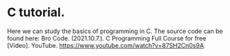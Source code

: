 # C tutorial.
Here we can study the basics of programming in C.
The source code can be found here:
Bro Code. (2021.10.7.). C Programming Full Course for free [Video]. YouTube. https://www.youtube.com/watch?v=87SH2Cn0s9A